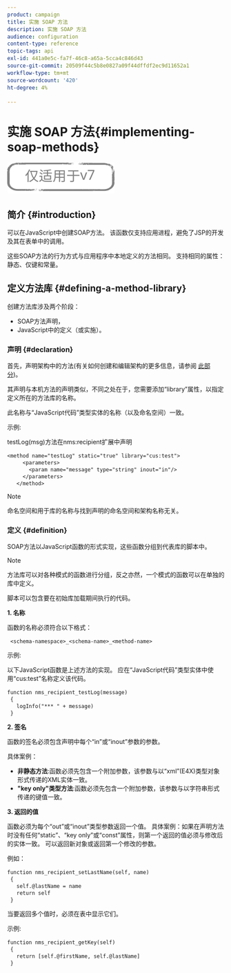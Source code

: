 ```yaml
---
product: campaign
title: 实施 SOAP 方法
description: 实施 SOAP 方法
audience: configuration
content-type: reference
topic-tags: api
exl-id: 441a0e5c-fa7f-46c8-a65a-5cca4c846d43
source-git-commit: 20509f44c5b8e0827a09f44dffdf2ec9d11652a1
workflow-type: tm+mt
source-wordcount: '420'
ht-degree: 4%

---
```


# 实施 SOAP 方法{#implementing-soap-methods}

![](../../assets/v7-only.svg)

## 简介 {#introduction}

可以在JavaScript中创建SOAP方法。 该函数仅支持应用进程，避免了JSP的开发及其在表单中的调用。

这些SOAP方法的行为方式与应用程序中本地定义的方法相同。 支持相同的属性：静态、仅键和常量。

## 定义方法库 {#defining-a-method-library}

创建方法库涉及两个阶段：

* SOAP方法声明，
* JavaScript中的定义（或实施）。

### 声明 {#declaration}

首先，声明架构中的方法(有关如何创建和编辑架构的更多信息，请参阅 [此部分](../../configuration/using/about-schema-edition.md))。

其声明与本机方法的声明类似，不同之处在于，您需要添加“library”属性，以指定定义所在的方法库的名称。

此名称与“JavaScript代码”类型实体的名称（以及命名空间）一致。

示例:

testLog(msg)方法在nms:recipient扩展中声明

```
<method name="testLog" static="true" library="cus:test">
     <parameters>
       <param name="message" type="string" inout="in"/>
     </parameters>
   </method>
```

>[!NOTE]
>
>命名空间和用于库的名称与找到声明的命名空间和架构名称无关。

### 定义 {#definition}

SOAP方法以JavaScript函数的形式实现，这些函数分组到代表库的脚本中。

>[!NOTE]
>
>方法库可以对各种模式的函数进行分组，反之亦然，一个模式的函数可以在单独的库中定义。

脚本可以包含要在初始库加载期间执行的代码。

**1. 名称**

函数的名称必须符合以下格式：

```
 <schema-namespace>_<schema-name>_<method-name>
```

示例:

以下JavaScript函数是上述方法的实现。 应在“JavaScript代码”类型实体中使用“cus:test”名称定义该代码。

```
function nms_recipient_testLog(message)
 {
   logInfo("*** " + message)
 }
```

**2. 签名**

函数的签名必须包含声明中每个“in”或“inout”参数的参数。

具体案例：

* **非静态方法**:函数必须先包含一个附加参数，该参数与以“xml”(E4X)类型对象形式传递的XML实体一致。
* **&quot;key only&quot;类型方法**:函数必须先包含一个附加参数，该参数与以字符串形式传递的键值一致。

**3. 返回的值**

函数必须为每个“out”或“inout”类型参数返回一个值。 具体案例：如果在声明方法时没有任何“static”、“key only”或“const”属性，则第一个返回的值必须与修改后的实体一致。 可以返回新对象或返回第一个修改的参数。

例如：

```
function nms_recipient_setLastName(self, name)
 {
   self.@lastName = name
   return self
 }
```

当要返回多个值时，必须在表中显示它们。

示例:

```
function nms_recipient_getKey(self)
 {
   return [self.@firstName, self.@lastName]
 }
```
